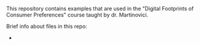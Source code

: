 This repository contains examples that are used in the "Digital Footprints of Consumer Preferences" course taught by dr. Martinovici.

Brief info about files in this repo:

- 
